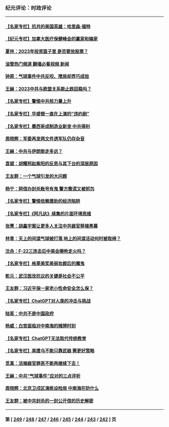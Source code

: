 ### 纪元评论：时政评论
---
#### [【名家专栏】抗共的美国英雄：哈里森·福特](../../pages/nsc1025/n13929659.md?02160330) 
#### [【纪元专栏】加拿大医疗保健峰会的赢家和输家](../../pages/nsc1025/n13930555.md?02160330) 
#### [夏林：2023年投资篮子里 是否要放股票？](../../pages/nsc1025/n13930544.md?02160330) 
#### [油管热门频道 翻墙必看视频 新闻](ok?02160330)
#### [钟原：气球事件中共反咬、搅局却弄巧成拙](../../pages/nsc1025/n13929990.md?02160330) 
#### [王赫：2023中共与欧盟关系能止跌回稳吗？](../../pages/nsc1025/n13929787.md?02160330) 
#### [【名家专栏】警惕中共核力量上升](../../pages/nsc1025/n13929656.md?02160330) 
#### [【名家专栏】华盛顿一直在上演的“违约剧”](../../pages/nsc1025/n13929645.md?02160330) 
#### [【名家专栏】墨西哥成制造业新宠 中共得利](../../pages/nsc1025/n13928946.md?02160330) 
#### [周晓辉：军委再发两文件透军队仍存杂音](../../pages/nsc1025/n13929687.md?02160330) 
#### [王赫：中共与伊朗能走多远？](../../pages/nsc1025/n13929228.md?02160330) 
#### [袁斌：胡耀邦赵紫阳的反思与其下台的深层原因](../../pages/nsc1025/n13929453.md?02160330) 
#### [王友群：一个气球引发的大问题](../../pages/nsc1025/n13929207.md?02160330) 
#### [杨宁：网信办封杀账号有鬼 警方撒谎又被抓包](../../pages/nsc1025/n13929161.md?02160330) 
#### [【名家专栏】警惕依赖援助的经济陷阱](../../pages/nsc1025/n13928980.md?02160330) 
#### [【名家专栏】《阿凡达》续集的片面环境思维](../../pages/nsc1025/n13928942.md?02160330) 
#### [张菁：胡鑫宇案让更多人关注中共器官移植黑幕](../../pages/nsc1025/n13929073.md?02160330) 
#### [林青：天上的间谍气球被打落 地上的间谍活动何时被取缔？](../../pages/nsc1025/n13928539.md?02160330) 
#### [沈舟：F-22三连击后中美会擦枪走火吗？](../../pages/nsc1025/n13928511.md?02160330) 
#### [【名家专栏】格莱美奖美丽妆颜后的魔鬼](../../pages/nsc1025/n13928163.md?02160330) 
#### [乾元：武汉医改抗议的关键是社会不公平](../../pages/nsc1025/n13928467.md?02160330) 
#### [王友群：习近平保一家老小性命安全怎么保？](../../pages/nsc1025/n13928422.md?02160330) 
#### [【名家专栏】ChatGPT对人类的冲击与挑战](../../pages/nsc1025/n13925475.md?02160330) 
#### [陆客：中共不是中国政府](../../pages/nsc1025/n13927762.md?02160330) 
#### [杨威：白宫面临对中南海的摊牌时刻](../../pages/nsc1025/n13927866.md?02160330) 
#### [【名家专栏】ChatGPT无法取代传统教育](../../pages/nsc1025/n13927127.md?02160330) 
#### [【名家专栏】美援乌不能只靠武器 需更好策略](../../pages/nsc1025/n13927643.md?02160330) 
#### [觅真：活摘器官罪恶不能再继续下去！](../../pages/nsc1025/n13927834.md?02160330) 
#### [王赫：中共“气球事件”应对的三点评析](../../pages/nsc1025/n13927749.md?02160330) 
#### [周晓辉：北京卫戍区演练设险局 中南海在防什么](../../pages/nsc1025/n13927649.md?02160330) 
#### [王友群：被中共封杀的一封公开信的历史解密](../../pages/nsc1025/n13927246.md?02160330) 

---
#### 第 [ [249](./249.md?02160330) / [248](./248.md?02160330) / [247](./247.md?02160330) / [246](./246.md?02160330) / [245](./245.md?02160330) / [244](./244.md?02160330) / [243](./243.md?02160330) / [242](./242.md?02160330) ] 页
